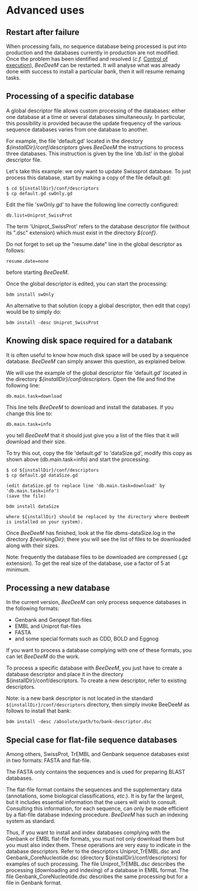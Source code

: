# Advanced uses

## Restart after failure

When processing fails, no sequence database being processed is put into production and the databases currently in production are not modified. Once the problem has been identified and resolved (_c.f._ [Control of execution](install-banks.md#control-of-execution)), _BeeDeeM_ can be restarted. It will analyse what was already done with success to install a particular bank, then it will resume remaing tasks.

## Processing of a specific database

A global descriptor file allows custom processing of the databases: either one database at a time or several databases simultaneously. In particular, this possibility is provided because the update frequency of the various sequence databases varies from one database to another.

For example, the file 'default.gd' located in the directory _${installDir}/conf/descriptors_ gives _BeeDeeM_ the instructions to process three databases. This instruction is given by the line 'db.list' in the global descriptor file.

Let's take this example: we only want to update Swissprot database. To just process this database, start by making a copy of the file default.gd:

```
$ cd ${installDir}/conf/descriptors
$ cp default.gd swOnly.gd
```

Edit the file 'swOnly.gd' to have the following line correctly configured:

```
db.list=Uniprot_SwissProt
```

The term 'Uniprot\_SwissProt' refers to the database descriptor file (without its ".dsc" extension) which must exist in the directory _${conf}_.

Do not forget to set up the "resume.date" line in the global descriptor as follows:

```
resume.date=none
```

before starting _BeeDeeM_.

Once the global descriptor is edited, you can start the processing:

```
bdm install swOnly
```

An alternative to that solution (copy a global descriptor, then edit that copy) would be to simply do:

`bdm install -desc Uniprot_SwissProt`

## Knowing disk space required for a databank

It is often useful to know how much disk space will be used by a sequence database. _BeeDeeM_ can simply answer this question, as explained below.

We will use the example of the global descriptor file 'default.gd' located in the directory _${installDir}/conf/descriptors_. Open the file and find the following line:

```
db.main.task=download
```

This line tells _BeeDeeM_ to download and install the databases. If you change this line to:

```
db.main.task=info
```

you tell _BeeDeeM_ that it should just give you a list of the files that it will download and their size.

To try this out, copy the file 'default.gd' to 'dataSize.gd', modify this copy as shown above (db.main.task=info) and start the processing:

```
$ cd ${installDir}/conf/descriptors
$ cp default.gd dataSize.gd

(edit dataSize.gd to replace line 'db.main.task=download' by 'db.main.task=info')
(save the file)

bdm install dataSize 

where ${installDir} should be replaced by the directory where BeeDeeM is installed on your system).
```

Once _BeeDeeM_ has finished, look at the file dbms-dataSize.log in the directory _${workingDir}_: there you will see the list of files to be downloaded along with their sizes.

Note: frequently the database files to be downloaded are compressed (.gz extension). To get the real size of the database, use a factor of 5 at minimum.

## Processing a new database

In the current version, _BeeDeeM_ can only process sequence databases in the following formats:

* Genbank and Genpept flat-files
* EMBL and Uniprot flat-files
* FASTA
* and some special formats such as CDD, BOLD and Eggnog

If you want to process a database complying with one of these formats, you can let _BeeDeeM_ do the work.

To process a specific database with _BeeDeeM_, you just have to create a database descriptor and place it in the directory ${installDir}/conf/descriptors. To create a new descriptor, refer to existing descriptors.

Note: is a new bank descriptor is not located in the standard `${installDir}/conf/descriptors` directory, then simply invoke BeeDeeM as follows to install that bank:

`bdm install -desc /absolute/path/to/bank-descriptor.dsc`

## Special case for flat-file sequence databases

Among others, SwissProt, TrEMBL and Genbank sequence databases exist in two formats: FASTA and flat-file.

The FASTA only contains the sequences and is used for preparing BLAST databases.

The flat-file format contains the sequences and the supplementary data (annotations, some biological classifications, _etc_.). It is by far the largest, but it includes essential information that the users will wish to consult. Consulting this information, for each sequence, can only be made efficient by a flat-file database indexing procedure. _BeeDeeM_ has such an indexing system as standard.

Thus, if you want to install and index databases complying with the Genbank or EMBL flat-file formats, you must not only download them but you must also index them. These operations are very easy to indicate in the database descriptors. Refer to the descriptors Uniprot\_TrEMBL.dsc and Genbank\_CoreNucleotide.dsc (directory ${installDir}/conf/descriptors) for examples of such processing. The file Uniprot\_TrEMBL.dsc describes the processing (downloading and indexing) of a database in EMBL format. The file Genbank\_CoreNucleotide.dsc describes the same processing but for a file in Genbank format.
